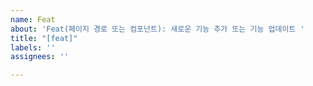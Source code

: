 ```yaml
---
name: Feat
about: 'Feat(페이지 경로 또는 컴포넌트): 새로운 기능 추가 또는 기능 업데이트 '
title: "[feat]"
labels: ''
assignees: ''

---
```




